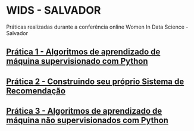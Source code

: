 # WIDS - SALVADOR
Práticas realizadas durante a conferência online Women In Data Science - Salvador

## [Prática 1 - Algoritmos de aprendizado de máquina supervisionado com Python](https://github.com/audreyemmely/wids-ssa/tree/master/pr%C3%A1tica1)
## [Prática 2 - Construindo seu próprio Sistema de Recomendação](https://github.com/audreyemmely/wids-ssa/tree/master/pr%C3%A1tica2)
## [Prática 3 - Algoritmos de aprendizado de máquina não supervisionados com Python](https://github.com/audreyemmely/wids-ssa/tree/master/pr%C3%A1tica3)
